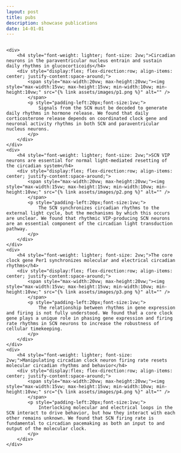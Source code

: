 ```yaml
---
layout: post
title: pubs
description: showcase publications
date: 14-01-01
---
```




<div style="display: grid; grid: auto auto / auto auto; grid-gap: 50px;">
    
    <div>
        <h4 style="font-weight: lighter; font-size: 2vw;">Circadian neurons in the paraventricular nucleus entrain and sustain daily rhythms in glucocorticoids</h4>
        <div style="display:flex; flex-direction:row; align-items: center; justify-content:space-around;">
            <span style="max-width:20vw; max-height:20vw;"><img style="max-width:15vw; max-height:15vw; min-width:10vw; min-height:10vw;" src="{% link assets/images/p1.png %}" alt="" />
            </span>
            <p style="padding-left:20px;font-size:1vw;">
                Signals from the SCN must be decoded to generate daily rhythms in hormone release. We found that daily corticosterone release depends on coordinated clock gene and neuronal activity rhythms in both SCN and paraventricular nucleus neurons.
            </p>
        </div>
    </div>
    <div>
        <h4 style="font-weight: lighter; font-size: 2vw;">SCN VIP neurons are essential for normal light-mediated resetting of the circadian system</h4>
        <div style="display:flex; flex-direction:row; align-items: center; justify-content:space-around;">
            <span style="max-width:20vw; max-height:20vw;"><img style="max-width:15vw; max-height:15vw; min-width:10vw; min-height:10vw;" src="{% link assets/images/p2.png %}" alt="" />
            </span>
            <p style="padding-left:20px;font-size:1vw;">
                The SCN synchronizes circadian rhythms to the external light cycle, but the mechanisms by which this occurs are unclear. We found that rhythmic VIP-producing SCN neurons are an essential component of the circadian light transduction pathway.
            </p>
        </div>
    </div>
    <div>
        <h4 style="font-weight: lighter; font-size: 2vw;">The core clock gene Per1 synchronizes molecular and electrical circadian rhythms</h4>
        <div style="display:flex; flex-direction:row; align-items: center; justify-content:space-around;">
            <span style="max-width:20vw; max-height:20vw;"><img style="max-width:15vw; max-height:15vw; min-width:10vw; min-height:10vw;" src="{% link assets/images/p3.png %}" alt="" />
            </span>
            <p style="padding-left:20px;font-size:1vw;">
                The relationship between rhythms in gene expression and firing is not fully understood. We found that a core clock gene plays a unique role in phasing gene expression and firing rate rhythms in SCN neurons to increase the robustness of cellular timekeeping.
            </p>
        </div>
    </div>
    <div>
        <h4 style="font-weight: lighter; font-size: 2vw;">Manipulating circadian clock neuron firing rate resets molecular circadian rhythms and behavior</h4>
        <div style="display:flex; flex-direction:row; align-items: center; justify-content:space-around;">
            <span style="max-width:20vw; max-height:20vw;"><img style="max-width:15vw; max-height:15vw; min-width:10vw; min-height:10vw;" src="{% link assets/images/p4.png %}" alt="" />
            </span>
            <p style="padding-left:20px;font-size:1vw;">
                Interlocking molecular and electrical loops in the SCN interact to drive behavior, but how they interact with each other remains unknown. We found that SCN firing rate is fundamental to circadian pacemaking as both an input to and output of the molecular clock.
            </p>
        </div>
    </div>
</div>